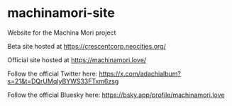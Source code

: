 # machinamori-site
 Website for the Machina Mori project

 Beta site hosted at https://crescentcorp.neocities.org/
 
 Official site hosted at https://machinamori.love/
 
 Follow the official Twitter here: https://x.com/adachialbum?s=21&t=DQrUMqIyBYWS33FTxm6zsg
 
 Follow the official Bluesky here: https://bsky.app/profile/machinamori.love
 
